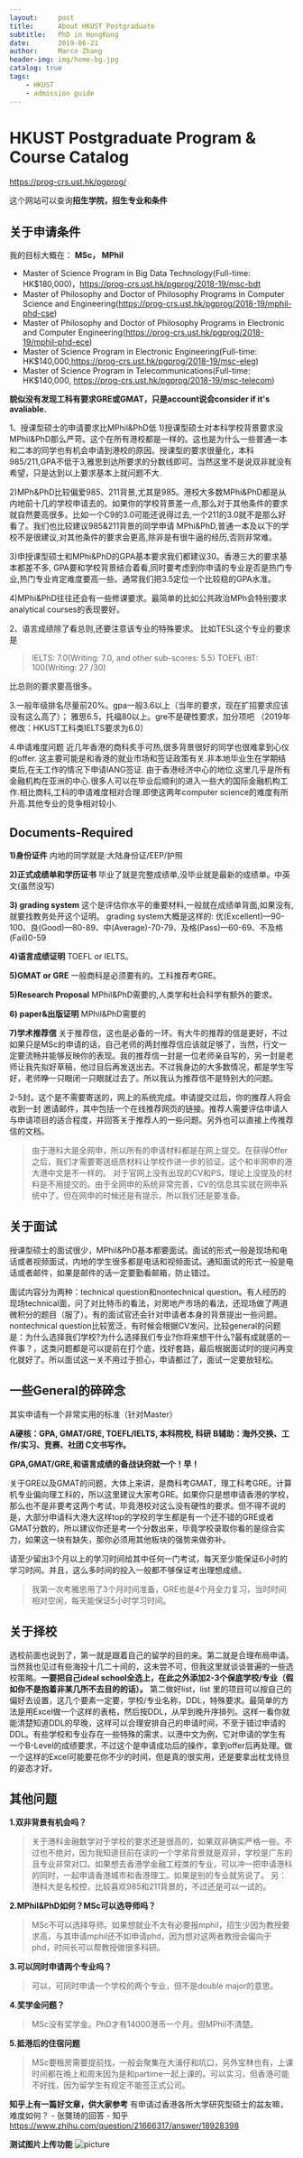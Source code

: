 ```yaml
---
layout:     post
title:      About HKUST Postgraduate
subtitle:   PhD in HongKong
date:       2019-06-21
author:     Marco Zhang
header-img: img/home-bg.jpg
catalog: true
tags:
    - HKUST
    - admission guide
---
```


# HKUST Postgraduate Program & Course Catalog
https://prog-crs.ust.hk/pgprog/

这个网站可以查询**招生学院，招生专业和条件**

## 关于申请条件
我的目标大概在：
**MSc， MPhil**
- Master of Science Program in Big Data Technology(Full-time: HK$180,000)，https://prog-crs.ust.hk/pgprog/2018-19/msc-bdt
- Master of Philosophy and Doctor of Philosophy Programs in Computer Science and Engineering(https://prog-crs.ust.hk/pgprog/2018-19/mphil-phd-cse)
- Master of Philosophy and Doctor of Philosophy Programs in Electronic and Computer Engineering(https://prog-crs.ust.hk/pgprog/2018-19/mphil-phd-ece)
- Master of Science Program in Electronic Engineering(Full-time: HK$140,000,https://prog-crs.ust.hk/pgprog/2018-19/msc-eleg)
- Master of Science Program in Telecommunications(Full-time: HK$140,000, https://prog-crs.ust.hk/pgprog/2018-19/msc-telecom)

**貌似没有发现工科有要求GRE或GMAT，只是account说会consider if it's avaliable.**

1、授课型硕士的申请要求比MPhil&PhD低
1)授课型硕士对本科学校背景要求没 MPhil&PhD那么严苛。这个在所有港校都是一样的。这也是为什么一些普通一本和二本的同学也有机会申请到港校的原因。授课型的要求很量化，本科985/211,GPA不低于3,雅思到达所要求的分数线即可。当然这里不是说双非就没有希望，只是达到以上要求基本上就问题不大.

2)MPh&PhD比较偏爱985、211背景,尤其是985。港校大多数MPhi&PhD都是从内地前十几的学校申请去的。如果你的学校背景差一点,那么对于其他条件的要求就自然要高很多。比如一个C9的3.0可能还说得过去,一个211的3.0就不是那么好看了。我们也比较建议985&211背景的同学申请
MPhi&PhD,普通一本及以下的学校不是很建议,对其他条件的要求会更高,除非是有很牛逼的经历,否则非常难。

3)申授课型硕士和MPhi&PhD的GPA基本要求我们都建议30。香港三大的要求基本都差不多,
GPA要和学校背景结合着看,同时要考虑到你申请的专业是否是热门专业,热门专业肯定难度要高一些。通常我们把3.5定位一个比较稳的GPA水准。

4)MPhi&PhD往往还会有一些修课要求。最简单的比如公共政治MPh会特别要求 analytical
courses的表现要好。

2、语言成绩除了看总则,还要注意该专业的特殊要求。
比如TESL这个专业的要求是
>IELTS: 7.0(Writing: 7.0, and other sub-scores: 5.5)
TOEFL iBT: 100(Writing: 27 /30)

比总则的要求要高很多。

3.一般年级排名尽量前20%。gpa一般3.6以上（当年的要求，现在扩招要求应该没有这么高了）；
雅思6.5，托福80以上。gre不是硬性要求，加分项吧
（2019年修改：HKUST工科类IELTS要求为6.0）

4.申请难度问题
近几年香港的商科炙手可热,很多背景很好的同学也很难拿到心仪的offer.
这主要可能是和香港的就业市场和签证政策有关.非本地毕业生在学期结束后,在无工作的情况下申请IANG签证. 由于香港经济中心的地位,这里几乎是所有金融机构在亚洲的中心.很多人可以在毕业后顺利的进入一些大的国际金融机构工作.相比商科,工科的申请难度相对合理.即使这两年computer science的难度有所升高.其他专业的竞争相对较小.

## Documents-Required
**1)身份证件**
内地的同学就是:大陆身份证/EEP/护照

**2)正式成绩单和学历证书**
毕业了就是完整成绩单,没毕业就是最新的成绩单。中英文(虽然没写)

**3) grading system**
这个是评估你水平的重要材料,一般就在成绩单背面,如果没有,就要找教务处开这个证明。
grading system大概是这样的:
优(Excellent)—90-100、良(Good)—80-89、中(Average)-70-79、及格(Pass)—60-69、不及格(Fail)0-59

**4)语言成绩证明**
TOEFL or IELTS。

**5)GMAT or GRE**
一般商科是必须要有的。工科推荐考GRE。

**5)Research Proposal**
MPhil&PhD需要的,人类学和社会科学有额外的要求。

**6) paper&出版证明**
MPhil&PhD需要的

**7)学术推荐信**
关于推荐信，这也是必备的一环。有大牛的推荐的信是更好，不过如果只是MSc的申请的话，自己老师的两封推荐信应该就足够了，当然，行文一定要流畅并能够反映你的表现。我的推荐信一封是一位老师亲自写的，另一封是老师让我先拟好草稿，他过目后再发送出去。不过我身边的大多数情况，都是学生写好，老师睁一只眼闭一只眼就过去了。所以我认为推荐信不是特别大的问题。

2-5封。这个是不需要寄送的，网上的系统完成。申请提交过后，你的推荐人将会收到一封 邀请邮件，其中包括一个在线推荐网页的链接。推荐人需要评估申请人与申请项目的适合程度，并回答关于推荐人的一些问题。另外也可以直接上传推荐信的文档。

>由于港科大是全网申，所以所有的申请材料都是在网上提交。在获得Offer之后，我们才需要寄送纸质材料让学校作进一步的验证。这个和半网申的港大港中文是不一样的。
对于官网上没有出现的CV和PS，理论上没提及的材料是不用提交的。由于全网申的系统非常完善，CV的信息其实就在网申系统中了。但在网申的时候还是有提示，所以我们还是要准备。

## 关于面试
授课型硕士的面试很少，MPhil&PhD基本都要面试。面试的形式一般是现场和电话或者视频面试，内地的学生很多都是电话和视频面试。通知面试的形式一般是电话或者邮件，如果是邮件的话一定要勤看邮箱，防止错过。

面试内容分为两种：technical question和nontechnical question。有人经历的现场technical面，问了对比特币的看法，对房地产市场的看法，还现场做了两道微积分的题目（服了）。有的面试官还会针对申请者本身的背景提出一些问题。nontechnical question比较宽泛，有时候会根据CV发问，比较general的问题是：为什么选择我们学校?为什么选择我们专业?你将来想干什么?最有成就感的一件事？，这类问题都是可以提前在打个底，找好套路，最后根据面试时的提问再变化就好了。所以面试这一关不用过于担心，申请都过了，面试一定要放轻松。


## 一些General的碎碎念

其实申请有一个非常实用的标准（针对Master）

**A硬核：GPA, GMAT/GRE, TOEFL/IELTS, 本科院校, 科研
B辅助：海外交换、工作/实习、竞赛、社团
C文书写作。**

**GPA,GMAT/GRE,和语言成绩的备战诀窍就一个！早！**

关于GRE以及GMAT的问题，大体上来讲，是商科考GMAT，理工科考GRE。计算机专业偏向理工科的，所以这里建议大家考GRE。如果你只是想申请香港的学校，那么也不是非要考这两个考试，毕竟港校对这么没有硬性的要求。但不得不说的是，大部分申请科大港大这样top的学校的学生都是有一个还不错的GRE或者GMAT分数的，所以建议你还是考一个分数出来，毕竟学校录取你看的是综合实力，如果这一块有缺失，那你必须用其他板块的强势来做弥补。

请至少留出3个月以上的学习时间给其中任何一门考试，每天至少能保证6小时的学习时间。并且，这么多时间的投入一般都不够保证考出理想成绩。

>我第一次考雅思用了3个月时间准备，GRE也是4个月全力复习，当时时间相对空闲，每天能保证5小时学习时间。

## 关于择校
选校前面也说到了，第一就是跟着自己的留学的目的来。第二就是合理布局申请。当然我也见过有些海投十几二十间的，这未尝不可，但我这里就谈谈普遍的一些选校策略。**一要把自己ideal school全选上，在此之外添加2-3个保底学校/专业（假如你不是抱着非某几所不去目的的话）。** 第二做好list，list 里的项目可以按自己的偏好去设置，这几个要素一定要，学校/专业名称，DDL，特殊要求。最简单的方法是用Excel做一个这样的表格，然后按DDL，从早到晚升序排列。这样一看你就能清楚知道DDL的早晚，这样可以合理安排自己的申请时间，不至于错过申请的DDL。有些学校和专业存在一些特殊的需求，以港中文为例，它对申请的学生有一个B-Level的成绩要求，不过这个是申请成功后的操作，拿到offer后再处理。做一个这样的Excel可能要花你不少的时间，但是真的很实用，还是要拿出枕戈待旦的姿态才好。

## 其他问题
**1.双非背景有机会吗？**
>关于港科金融数学对于学校的要求还是很高的，如果双非确实严格一些。不过也不绝对，因为我知道目前在读的一个学弟背景就是双非，学校是广东的且专业非常对口。如果想去香港学金融工程类的专业，可以冲一把申请港科的同时，一起申请香港城市和香港理工。如果是别的专业就另说了。
另：港科大是名校控，比较喜欢985和211背景的，不过还是可以一试的。

**2.MPhil&PhD如何？MSc可以选导师吗？**
>MSc不可以选择导师。如果想就业不太有必要报mphil，招生少因为教授要求高，与其申请mphil还不如申请phd，因为想对这两者教授会偏向于phd，时间长可以帮教授做很多科研。

**3.可以同时申请两个专业吗？**
>可以，可同时申请一个学校的两个专业，但不是double major的意思。

**4.奖学金问题？**
>MSc没有奖学金。PhD才有14000港币一个月。但MPhil不清楚。

**5.抵港后的住宿问题**
>MSc要租房需要提前找，一般会聚集在大浦仔和坑口，另外宝林也有，上课时间都在晚上和周末因为是和partime一起上课的。可以实习，但香港可能不好找，因为留学生有规定不能签正式公司。

**知乎上有一篇好文章，供大家参考**
有申请过香港各所大学研究型硕士的盆友嘛，难度如何？ - 张龑琦的回答 - 知乎
https://www.zhihu.com/question/21666317/answer/18928398

**测试图片上传功能**
![picture](img/404-bg.jpg)
